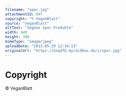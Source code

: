 ```yaml
---
filename: "spar.jpg"
attachmentId: 697
copyright: "© VeganBlatt"
source: "VeganBlatt"
altText: "Vegane Spar Produkte"
width: 640
height: 380
mimeType: "image/jpeg"
uploadDate: "2013-05-29 12:34:13"
originalUrl: "https://bxq4fb.myraidbox.de/i/spar.jpg"
---
```


# Copyright

© VeganBlatt
